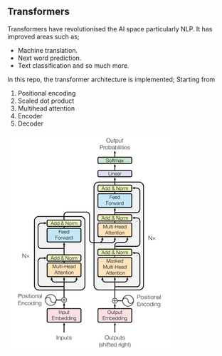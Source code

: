 ## **Transformers**

Transformers have revolutionised the AI space particularly NLP. It has improved areas such as;
- Machine translation.
- Next word prediction.
- Text classification and so much more.

In this repo, the transformer architecture is implemented;
Starting from 
1. Positional encoding
2. Scaled dot product
3. Multihead attention
4. Encoder
5. Decoder

![transformer](img/transformer1.PNG)